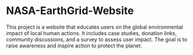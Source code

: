# NASA-EarthGrid-Website
This project is a website that educates users on the global environmental impact of local human actions. It includes case studies, donation links, community discussions, and a survey to assess user impact. The goal is to raise awareness and inspire action to protect the planet.
